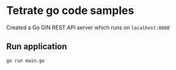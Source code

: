# Tetrate go code samples

Created a Go GIN REST API server which runs on `localhost:8080`

## Run application

```bash
go run main.go
```
